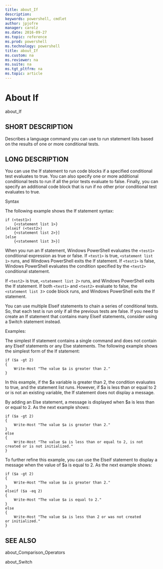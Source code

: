 ```yaml
---
title: about_If
description:
keywords: powershell, cmdlet
author: jpjofre
manager: carolz
ms.date: 2016-09-27
ms.topic: reference
ms.prod: powershell
ms.technology: powershell
title: about_If
ms.custom: na
ms.reviewer: na
ms.suite: na
ms.tgt_pltfrm: na
ms.topic: article
---
```

# About If
about_If

## SHORT DESCRIPTION
Describes a language command you can use to run statement lists based on the results of one or more conditional tests.


## LONG DESCRIPTION
You can use the If statement to run code blocks if a specified conditional test evaluates to true. You can also specify one or more additional conditional tests to run if all the prior tests evaluate to false. Finally, you can specify an additional code block that is run if no other prior conditional test evaluates to true.

Syntax

The following example shows the If statement syntax:


```
if (<test1>)   
    {<statement list 1>}  
[elseif (<test2>)  
    {<statement list 2>}]  
[else  
    {<statement list 3>}]
```


When you run an If statement,
Windows PowerShell evaluates the `<test1>` conditional expression as true or false.
If `<test1>` is true, `<statement list 1>` runs,
and  Windows PowerShell exits the If statement.
If `<test1>` is false,
Windows PowerShell evaluates the condition specified by the `<test2>` conditional statement.

If `<test2>` is true, `<statement list 2>` runs,
and  Windows PowerShell exits the If statement.
If both `<test1>` and `<test2>` evaluate to false,
the `<statement list 3`> code block runs,
and  Windows PowerShell exits the If statement.

You can use multiple Elseif statements to chain a series of conditional tests.
So, that each test is run only if all the previous tests are false.
If you need to create an If statement that contains many Elseif statements,
consider using a Switch statement instead.

Examples:

The simplest If statement contains a single command
and does not contain any Elseif statements or any Else statements.
The following example shows the simplest form of the If statement:

```
if ($a -gt 2)  
{  
    Write-Host "The value $a is greater than 2."  
}
```

In this example, if the $a variable is greater than 2,
the condition evaluates to true, and the statement list runs.
However, if $a is less than or equal to 2 or is not an existing variable,
the If statement does not display a message.

By adding an Else statement,
a message is displayed when $a is less than or equal to 2.
As the next example shows:

```
if ($a -gt 2)  
{  
    Write-Host "The value $a is greater than 2."  
}  
else  
{  
    Write-Host "The value $a is less than or equal to 2, is not   
created or is not initialized."  
}
```

To further refine this example,
you can use the Elseif statement to display a message when the value of $a is equal to 2.
As the next example shows:


```
if ($a -gt 2)  
{  
    Write-Host "The value $a is greater than 2."  
}  
elseif ($a -eq 2)  
{  
    Write-Host "The value $a is equal to 2."  
}  
else  
{  
    Write-Host "The value $a is less than 2 or was not created   
or initialized."  
}
```



## SEE ALSO
about_Comparison_Operators

about_Switch

